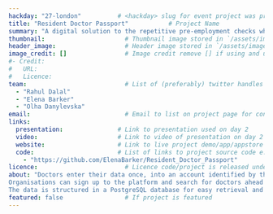 ```yaml
---
hackday: "27-london"          # <hackday> slug for event project was presented at
title: "Resident Doctor Passport"           # Project Name
summary: "A digital solution to the repetitive pre-employment checks which rotating resident doctors must complete multiple times per year. "        # Short summary ideally ~50 words
thumbnail:                      # Thumbnail image stored in `/assets/images/projects/<hackday>/<thumbnail>`
header_image:                   # Header image stored in `/assets/images/projects/<hackday>/<header_image>`
image_credit: []                # Image credit remove [] if using and uncomment following lines
#- Credit:
#   URL:
#   Licence:
team:                           # List of (preferably) twitter handles but can include plain-text names
  - "Rahul Dalal"
  - "Elena Barker"
  - "Olha Danylevska"
email:                          # Email to list on project page for contact
links:
  presentation:               # Link to presentation used on day 2
  video:                      # Link to video of presentation on day 2
  website:                    # Link to live project demo/app/appstore link/etc.
  code:                       # List of links to project source code e.g GitHub 
    - "https://github.com/ElenaBarker/Resident_Doctor_Passport"
licence:                        # Licence code/project is released under e.g MIT, GPL etc.
about: "Doctors enter their data once, into an account identified by their GMC number. This information includes personal details, immunisation history, bank and salary details, vehicle details, and important documents. 
Organisations can sign up to the platform and search for doctors ahead of their employment, and request access to their data, which must be approved an a ‘relationship by relationship’ basis.
The data is structured in a PostgreSQL database for easy retrieval and querying."
featured: false                 # If project is featured
---
```

